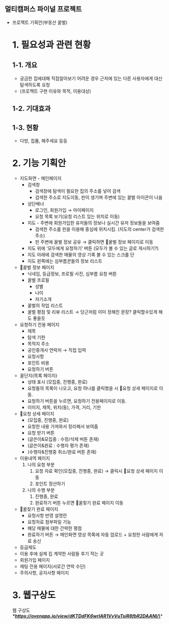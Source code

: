 ## 멀티캠퍼스 파이널 프로젝트 

- 프로젝트 기획안(부동산 꿀벌)

  # 1. 필요성과 관련 현황

  ## 1-1. 개요

  - 궁금한 집에대해 직접알아보기 어려운 경우 근처에 있는 다른 사용자에게 대신 탐색하도록 요청
  - (프로젝트 구현 이유와 목적, 이용대상)

  ## 1-2. 기대효과

  ## 1-3. 현황

  - 다방, 집품, 해주세요 등등

  # 2. 기능 기획안

  - 지도화면 - 메인페이지
    - 검색창
      - 검색창에 탐색이 필요한 집의 주소를 넣어 검색
      - 검색한 주소로 지도이동, 핀이 생기며 주변에 있는 꿀벌 아이콘이 나옴
    - 상단배너
      - 로그인, 회원가입 → 마이페이지
      - 요청 목록 보기(요청 리스트 있는 위치로 이동)
    - 지도 - 주변에 회원가입한 유저들의 정보나 실시간 유저 정보들을 보여줌
      - 검색한 주소를 핀을 이용해 중심에 위치시킴. (지도의 center가 검색한 주소)
      - 핀 주변에 꿀벌 정보 공유 → 클릭하면 📙꿀벌 정보 페이지로 이동
    - 지도 위에 ‘모두에게 요청하기’ 버튼 (모두가 볼 수 있는 글로 게시하기?)
    - 지도 아래에 검색한 매물의 영상 기록 볼 수 있는 스크롤 단
    - 지도 왼쪽에는 심부름꾼들의 정보 리스트
  - 📙꿀벌 정보 페이지
    - 닉네임, 등급정보, 프로필 사진, 심부름 요청 버튼
    - 꿀벌 프로필
      - 성별
      - 나이
      - 자기소개
    - 꿀벌의 작업 리스트
    - 꿀벌 평점 및 리뷰 리스트 → 당근처럼 이미 정해진 문장? 클릭할수있게 해도 좋을듯
  - 요청하기 전용 페이지
    - 제목
    - 탐색 기한
    - 목적지 주소
    - 공인중개사 연락처 → 직접 입력
    - 요청사항
    - 포인트 비용
    - 요청하기 버튼
  - 꿀단지(목록 페이지)
    - 상태 표시 (모집중, 진행중, 완료)
    - 요청들의 목록이 나오고, 요청 하나를 클릭했을 시 📕요청 상세 페이지로 이동.
    - 요청하기 버튼을 누르면, 요청하기 전용페이지로 이동.
    - 이미지, 제목, 위치(동), 가격, 거리, 기한
  - 📕요청 상세 페이지
    - (모집중, 진행중, 완료)
    - 요청한 내용 가져와서 정리해서 보여줌
    - 요청 받기 버튼
    - (글쓴이&모집중 : 수정/삭제 버튼 존재)
    - (글쓴이&완료    : 수행자 평가 존재)
    - (수행자&진행중 취소/완료 버튼 존재)
  - 이용내역 페이지
    1. 나의 요청 부분
       1. 요청 자료 확인(모집중, 진행중, 완료) → 클릭시 📕요청 상세 페이지 이동
       2. 포인트 정산하기
    2. 나의 수행 부분
       1. 진행중, 완료
       2. 완료하기 버튼 누르면 📘꿀찾기 완료 페이지 이동
  - 📘꿀찾기 완료 페이지
    - 요청사항 반영 설명란
    - 요청자료 첨부파일 기능
    - 해당 매물에 대한 간략한 평점
    - 완료하기 버튼 → 메인화면 영상 목록에 자동 업로드 + 요청한 사람에게 자료 송신
  - 등급제도
  - 이용 후에 실제 집 계약한 사람들 후기 적는 곳
  - 회원가입 페이지
  - 채팅 전용 페이지(서로간 연락 수단)
  - 주의사항, 공지사항 페이지

  # 3. 웹구상도

  웹 구상도 ***\*https://ovenapp.io/view/dKTDdFK6wrIAR1VvVuTsiR8fbR2DAANl/\****

